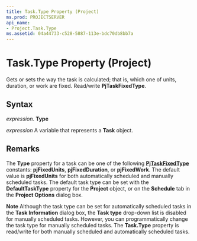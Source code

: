 ```yaml
---
title: Task.Type Property (Project)
ms.prod: PROJECTSERVER
api_name:
- Project.Task.Type
ms.assetid: 04a44733-c528-5887-113e-bdc70db8bb7a
---
```



# Task.Type Property (Project)

Gets or sets the way the task is calculated; that is, which one of units, duration, or work are fixed. Read/write  **PjTaskFixedType**.


## Syntax

 _expression_. **Type**

 _expression_ A variable that represents a **Task** object.


## Remarks

The  **Type** property for a task can be one of the following **[PjTaskFixedType](pjtaskfixedtype-enumeration-project.md)** constants: **pjFixedUnits**, **pjFixedDuration**, or **pjFixedWork**. The default value is **pjFixedUnits** for both automatically scheduled and manually scheduled tasks. The default task type can be set with the **DefaultTaskType** property for the **Project** object, or on the **Schedule** tab in the **Project Options** dialog box.




 **Note**  Although the task type can be set for automatically scheduled tasks in the  **Task Information** dialog box, the **Task type** drop-down list is disabled for manually scheduled tasks. However, you can programmatically change the task type for manually scheduled tasks. The **Task.Type** property is read/write for both manually scheduled and automatically scheduled tasks.


